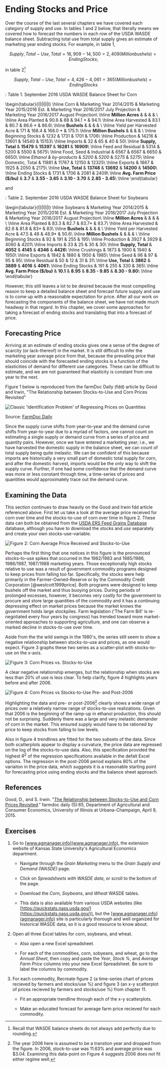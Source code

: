 # Ending Stocks and Price 




Over the course of the last several chapters we have covered each category of supply and use. In tables 1 and 2 below, that literally means we covered how to forecast the numbers in each row of the USDA WASDE balance sheet. Subtracting total use from total supply gives an estimate of marketing year ending stocks. For example, in table 1, 

$$Supply, Total - Use, Total = 16,909 - 14,500 = 2,409 (Million bushels) = Ending Stocks;$$ 

in table 2[^adding]

$$Supply, Total - Use, Total = 4,426 - 4,061 = 365 (Million bushels) = Ending Stocks$$

[^adding]: Recall that WASDE balance sheets do not always add perfectly due to rounding.  

: Table 1. September 2016 USDA WASDE Balance Sheet for Corn


\begin{tabular}{l|l|l|l|l}
\hline
Corn & Marketing Year 2014/2015 & Marketing Year 2015/2016 Est. & Marketing Year 2016/2017 July Projection & Marketing Year 2016/2017 August Projection\\
\hline
**Million Acres** &  &  &  & \\
\hline
Area Planted & 90.6 & 88 & 94.1 * & 94.1\\
\hline
Area Harvested & 83.1 & 80.7 & 86.6 * & 86.6\\
\hline
**Bushels** &  &  &  & \\
\hline
Yield per Harvested Acre & 171 & 168.4 & 168.0 * & 175.1\\
\hline
**Million Bushels** &  &  &  & \\
\hline
Beginning Stocks & 1232 & 1731 & 1701 & 1706\\
\hline
Production & 14216 & 13601 & 14540 & 15153\\
\hline
Imports & 32 & 65 & 40 & 50\\
\hline
**Supply, Total** & **15479** & **15397** & **16281** & **16909**\\
\hline
Feed and Residual & 5314 & 5200 & 5500 & 5675\\
\hline
Food, Seed \& Industrial & 6567 & 6567 & 6650 & 6650\\
\hline
*Ethanol \& by-products* & *5200* & *5200* & *5275* & *5275*\\
\hline
Domestic, Total & 11881 & 11767 & 12150 & 12325\\
\hline
Exports & 1867 & 1925 & 2050 & 2175\\
\hline
**Use, Total** & **13748** & **13692** & **14200** & **14500**\\
\hline
Ending Stocks & 1731 & 1706 & 2081 & 2409\\
\hline
**Avg. Farm Price (\$/bu)** & **3.7** & **3.55 - 3.65** & **3.10 - 3.70** & **2.85 - 3.45**\\
\hline
\end{tabular}

and 

: Table 2. September 2016 USDA WASDE Balance Sheet for Soybeans


\begin{tabular}{l|l|l|l|l}
\hline
Soybeans & Marketing Year 2014/2015 & Marketing Year 2015/2016 Est. & Marketing Year 2016/2017 July Projection & Marketing Year 2016/2017 August Projection\\
\hline
**Million Acres** &  &  &  & \\
\hline
Area Planted & 83.3 & 82.7 & 83.7* & 83.7\\
\hline
Area Harvested & 82.6 & 81.8 & 83* & 83\\
\hline
**Bushels** &  &  &  & \\
\hline
Yield per Harvested Acre & 47.5 & 48 & 48.9* & 50.6\\
\hline
**Million Bushels** &  &  &  & \\
\hline
Beginning Stocks & 92 & 191 & 255 & 195\\
\hline
Production & 3927 & 3929 & 4060 & 4201\\
\hline
Imports & 33 & 25 & 30 & 30\\
\hline
**Supply, Total** & **4052** & **4145** & **4346** & **4426**\\
\hline
Crushings & 1873 & 1900 & 1940 & 1950\\
\hline
Exports & 1842 & 1880 & 1950 & 1985\\
\hline
Seed & 96 & 97 & 95 & 95\\
\hline
Residual & 50 & 12 & 31 & 31\\
\hline
**Use, Total** & **3862** & **3889** & **4016** & **4061**\\
\hline
Ending Stocks & 191 & 255 & 330 & 365\\
\hline
**Avg. Farm Price (\$/bu)** & **10.1** & **8.95** & **8.35 - 9.85** & **8.30 - 9.80**\\
\hline
\end{tabular}

However, this still leaves a lot to be desired because the most compelling reason to keep a detailed balance sheet and forecast future supply and use is to come up with a reasonable expectation for price. After all our work on forecasting the components of the balance sheet, we have not made much headway in that regard. In this chapter, we cover some approaches for taking a forecast of ending stocks and translating that into a forecast of price. 

## Forecasting Price

Arriving at an estimate of ending stocks gives one a sense of the degree of scarcity (or lack-thereof) in the market. It is still difficult to infer the marketing year average price from that, because the prevailing price that should coincide with the forecasted ending stocks is a function of the elasticities of demand for different use categories. These can be difficult to estimate, and we are not guaranteed that elasticity is constant from one year to the next. 

Figure 1 below is reproduced from the farmDoc Daily (fdd) article by Good and Irwin, "The Relationship between Stocks-to-Use and Corn Prices Revisited"

![Classic 'Identification Problem' of Regressing Prices on Quantities](images/fdd04092015_fig1.jpg)

Source: [FarmDoc Daily](http://farmdocdaily.illinois.edu/2015/04/relationship-stock-to-use-and-corn-prices.html)

Since the supply curve shifts from year-to-year and the demand curve shifts from year-to-year due to a myriad of factors, one cannot count on estimating a single supply or demand curve from a series of price and quantity pairs. However, once we have entered a marketing year; i.e., we have harvested the domestic supply in the balance sheet, we can count of total supply being quite inelastic. We can be confident of this because imports are historically a very small part of domestic total supply for corn, and after the domestic harvest, imports would be the only way to shift the supply curve. Further, if one had some confidence that the demand curve was more or less constant through time, a time-series of prices and quantities would approximately trace out the demand curve. 

## Examining the Data

This section continues to draw heavily on the Good and Irwin fdd article referenced above. First let us take a look at the average price received for corn over time and the stocks-to-use of corn over time in figure 2. These data can both be obtained from the [USDA ERS Feed Grains Database](http://www.ers.usda.gov/data-products/feed-grains-database.aspx) database, although you have to download the *stocks* and *use* separately and create your own stocks-use-variable. 

![Figure 2: Corn Average Price Received and Stocks-to-Use](Excel-files/EndingStocksand-corn_endingstock_prices_files/image005.png)

Perhaps the first thing that one notices in this figure is the pronounced stocks-to-use spikes that occurred in the 1982/1983 and 1985/1986, 1986/1987, 1987/1988 marketing years. Those exceptionally high stocks relative to use was a result of government commodity programs designed to keep prices from falling too far. Specifically, the stocks were help primarily in the Farmer-Owned-Reserve or by the Commodity Credit Corporation [@westcott1999price]. Both programs were designed to keep bushels off the market and thus buoying prices. During periods of prolonged excesses, however, it becomes very costly for the government to procure and store large quantities of the commodity and it has a continuing depressing effect on market prices because the market knows the government holds large stockpiles. Farm legislation ('The Farm Bill' is re-negotiated every four years by congress) has trended toward more market-oriented approaches to supporting agriculture, and one can observe a marked decline in stocks-to-use over time. 

Aside from the the wild swings in the 1980's, the series still seem to show a negative relationship between stocks-to-use and prices, as one would expect. Figure 3 graphs these two series as a scatter-plot with stocks-to-use on the x-axis. 

![Figure 3: Corn Prices vs. Stocks-to-Use](Excel-files/EndingStocksand-corn_endingstock_prices_files/image001.png)

A clear negative relationship emerges, but the relationship when stocks are less than 20% of use is less clear. To help clarify, figure 4 highlights years before and after 2006. 

![Figure 4: Corn Prices vs Stocks-to-Use Pre- and Post-2006](Excel-files/EndingStocksand-corn_endingstock_prices_files/image002.png)

Highlighting the data and pre- or post-2006[^post2006] clearly shows a wide range of prices over a relatively narrow range of stocks-to-use realizations. Given that 2006 is the beginning of the ramp-up in ethanol production, this should not be surprising. Suddenly there was a large and very inelastic demander of corn in the market. This ensured supply would have to be rationed by price to keep stocks from falling to low levels. 

[^post2006]: The year 2006 here is assumed to be a transtion year and dropped from the figure. In 2006, stock-to-use was 11.63% and average price was $3.04. Examining this data-point on Figure 4 suggests 2006 does not fit either regime well. 

Also in figure 4 trendlines are fitted for the two subsets of the data. Since both scatterplots appear to display a curvature, the price data are regressed on the log of the stocks-to-use data. Also, this specification provided the highest $R^2$ of the regression specifications available in the defalt Excel options. The regression in the post-2006 period explains 80% of the variaiton in the price data, which suggests it is a reasonable starting point for forecasting price using ending stocks and the balance sheet approach.   


## References

Good, D., and S. Irwin. "[The Relationship between Stocks-to-Use and Corn Prices Revisited](http://farmdocdaily.illinois.edu/2015/04/relationship-stock-to-use-and-corn-prices.html)." farmdoc daily (5):65, Department of Agricultural and Consumer Economics, University of Illinois at Urbana-Champaign, April 9, 2015.


## Exercises

1. Go to [www.agmanager.info](www.agmanager.info), the extension website of Kansas State University's Agricultural Economics department. 
  
    + Navigate through the *Grain Marketing* menu to the *Grain Supply and Demand (WASDE)* page. 
  
    + Click on *Spreadsheets with WASDE data*, or scroll to the bottom of the page. 
  
    + Download the *Corn*, *Soybeans*, and *Wheat* WASDE tables. 
  
    + This data is also available from various USDA websites (like [https://quickstats.nass.usda.gov/](https://quickstats.nass.usda.gov/)), but the [www.agmanager.info](agmanager.info) site is particularly thorough and well organized for historical WASDE data, so it is a good resource to know about. 
  
2. Open all three Excel tables for corn, soybeans, and wheat. 
  
    + Also open a new Excel spreadsheet. 
  
    + For each of the commodities, corn, sobyeans, and wheat, go to the *Annual Sheet*, then copy and paste the *Year*, *Stock %*, and *Average Farm Price* columns into your new Excel Spreadsheet. Be sure to label the columns by commodity. 
  
3. For each commodity, Recreate figure 2 (a time-series chart of prices recieved by farmers and stocks/use %) and figure 3 (an x-y scatterplot of prices recieved by farmers and stocks/use %) from chapter 11.
  
    + Fit an appropriate trendline through each of the x-y scatterplots.
  
    + Make an educated forecast for average farm price recieved for each commodity. 
  
  
  

  
  
  
  
  
  
  
  
  
